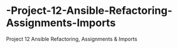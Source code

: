 # -Project-12-Ansible-Refactoring-Assignments-Imports
 Project 12 Ansible Refactoring, Assignments &amp; Imports

